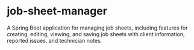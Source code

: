 # job-sheet-manager
A Spring Boot application for managing job sheets, including features for creating, editing, viewing, and saving job sheets with client information, reported issues, and technician notes.
